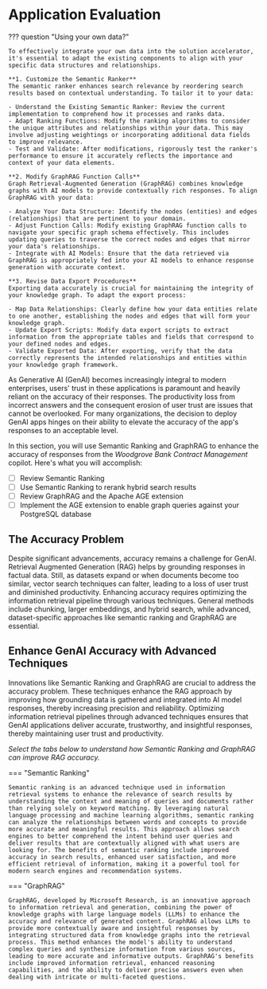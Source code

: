 # Application Evaluation

??? question "Using your own data?"

    To effectively integrate your own data into the solution accelerator, it's essential to adapt the existing components to align with your specific data structures and relationships.

    **1. Customize the Semantic Ranker**
    The semantic ranker enhances search relevance by reordering search results based on contextual understanding. To tailor it to your data:

    - Understand the Existing Semantic Ranker: Review the current implementation to comprehend how it processes and ranks data.
    - Adapt Ranking Functions: Modify the ranking algorithms to consider the unique attributes and relationships within your data. This may involve adjusting weightings or incorporating additional data fields to improve relevance.
    - Test and Validate: After modifications, rigorously test the ranker's performance to ensure it accurately reflects the importance and context of your data elements.

    **2. Modify GraphRAG Function Calls**
    Graph Retrieval-Augmented Generation (GraphRAG) combines knowledge graphs with AI models to provide contextually rich responses. To align GraphRAG with your data:

    - Analyze Your Data Structure: Identify the nodes (entities) and edges (relationships) that are pertinent to your domain.
    - Adjust Function Calls: Modify existing GraphRAG function calls to navigate your specific graph schema effectively. This includes updating queries to traverse the correct nodes and edges that mirror your data's relationships.
    - Integrate with AI Models: Ensure that the data retrieved via GraphRAG is appropriately fed into your AI models to enhance response generation with accurate context.

    **3. Revise Data Export Procedures**
    Exporting data accurately is crucial for maintaining the integrity of your knowledge graph. To adapt the export process:

    - Map Data Relationships: Clearly define how your data entities relate to one another, establishing the nodes and edges that will form your knowledge graph.
    - Update Export Scripts: Modify data export scripts to extract information from the appropriate tables and fields that correspond to your defined nodes and edges.
    - Validate Exported Data: After exporting, verify that the data correctly represents the intended relationships and entities within your knowledge graph framework.

As Generative AI (GenAI) becomes increasingly integral to modern enterprises, users' trust in these applications is paramount and heavily reliant on the accuracy of their responses. The productivity loss from incorrect answers and the consequent erosion of user trust are issues that cannot be overlooked. For many organizations, the decision to deploy GenAI apps hinges on their ability to elevate the accuracy of the app's responses to an acceptable level.

In this section, you will use Semantic Ranking and GraphRAG to enhance the accuracy of responses from the _Woodgrove Bank Contract Management_ copilot. Here's what you will accomplish:

- [ ] Review Semantic Ranking
- [ ] Use Semantic Ranking to rerank hybrid search results
- [ ] Review GraphRAG and the Apache AGE extension
- [ ] Implement the AGE extension to enable graph queries against your PostgreSQL database

## The Accuracy Problem

Despite significant advancements, accuracy remains a challenge for GenAI. Retrieval Augmented Generation (RAG) helps by grounding responses in factual data. Still, as datasets expand or when documents become too similar, vector search techniques can falter, leading to a loss of user trust and diminished productivity. Enhancing accuracy requires optimizing the information retrieval pipeline through various techniques. General methods include chunking, larger embeddings, and hybrid search, while advanced, dataset-specific approaches like semantic ranking and GraphRAG are essential.

## Enhance GenAI Accuracy with Advanced Techniques

Innovations like Semantic Ranking and GraphRAG are crucial to address the accuracy problem. These techniques enhance the RAG approach by improving how grounding data is gathered and integrated into AI model responses, thereby increasing precision and reliability. Optimizing information retrieval pipelines through advanced techniques ensures that GenAI applications deliver accurate, trustworthy, and insightful responses, thereby maintaining user trust and productivity.

_Select the tabs below to understand how Semantic Ranking and GraphRAG can improve RAG accuracy._

=== "Semantic Ranking"

    Semantic ranking is an advanced technique used in information retrieval systems to enhance the relevance of search results by understanding the context and meaning of queries and documents rather than relying solely on keyword matching. By leveraging natural language processing and machine learning algorithms, semantic ranking can analyze the relationships between words and concepts to provide more accurate and meaningful results. This approach allows search engines to better comprehend the intent behind user queries and deliver results that are contextually aligned with what users are looking for. The benefits of semantic ranking include improved accuracy in search results, enhanced user satisfaction, and more efficient retrieval of information, making it a powerful tool for modern search engines and recommendation systems.

=== "GraphRAG"

    GraphRAG, developed by Microsoft Research, is an innovative approach to information retrieval and generation, combining the power of knowledge graphs with large language models (LLMs) to enhance the accuracy and relevance of generated content. GraphRAG allows LLMs to provide more contextually aware and insightful responses by integrating structured data from knowledge graphs into the retrieval process. This method enhances the model's ability to understand complex queries and synthesize information from various sources, leading to more accurate and informative outputs. GraphRAG's benefits include improved information retrieval, enhanced reasoning capabilities, and the ability to deliver precise answers even when dealing with intricate or multi-faceted questions.
